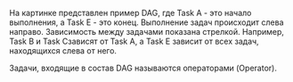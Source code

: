 На картинке представлен пример DAG, где Task A - это начало выполнения, а Task E - это конец. Выполнение задач происходит слева направо. Зависимость между задачами показана стрелкой. Например, Task B и Task Cзависят от Task A, а Task E зависит от всех задач, находящихся слева от него.

Задачи, входящие в состав DAG называются операторами (Operator).
